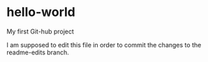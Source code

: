 # hello-world
My first Git-hub project

I am supposed to edit this file in order to commit the changes to the readme-edits branch.

